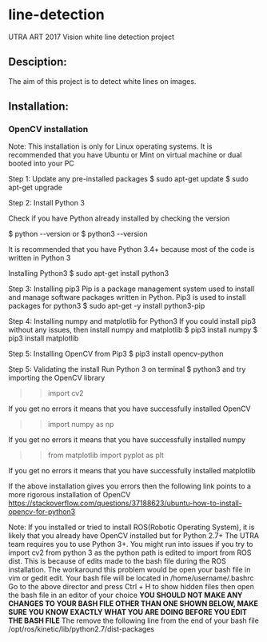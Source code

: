 # line-detection
UTRA ART 2017 Vision white line detection project



## Desciption:
The aim of this project is to detect white lines on images.


## Installation: 

### OpenCV installation 
Note: This installation is only for Linux operating systems. It is recommended that you have Ubuntu or Mint on virtual machine or dual booted into your PC

Step 1: Update any pre-installed packages
 $ sudo apt-get update
 $ sudo apt-get upgrade
 
Step 2: Install Python 3
 
 Check if you have Python already installed by checking the version
 
 $ python --version
 or
 $ python3 --version
 
 It is recommended that you have Python 3.4+ because most of the code is written in Python 3
 
 Installing Python3
 $ sudo apt-get install python3

Step 3: Installing pip3
 Pip is a package management system used to install and manage software packages written in Python. Pip3 is used to install packages for    python3
 $ sudo apt-get -y install python3-pip
 
Step 4: Installing numpy and matplotlib for Python3
If you could install pip3 without any issues, then install numpy and matplotlib
$ pip3 install numpy
$ pip3 install matplotlib

Step 5: Installing OpenCV from Pip3
 $ pip3 install opencv-python

Step 5: Validating the install
Run Python 3 on terminal
$ python3
and try importing the OpenCV library
>> import cv2

If you get no errors it means that you have successfully installed OpenCV
>> import numpy as np

If you get no errors it means that you have successfully installed numpy

>> from matplotlib import pyplot as plt

If you get no errors it means that you have successfully installed matplotlib

If the above installation gives you errors then the following link points to a more rigorous installation of OpenCV
https://stackoverflow.com/questions/37188623/ubuntu-how-to-install-opencv-for-python3

Note: If you installed or tried to install ROS(Robotic Operating System), it is likely that you already have OpenCV installed but for Python 2.7+ The UTRA team requires you to use Python 3+. You might run into issues if you try to import cv2 from python 3 as the python path is edited to import from ROS dist. This is because of edits made to the bash file during the ROS installation.
The workaround this problem would be open your bash file in vim or gedit edit. Your bash file will be located in
/home/username/.bashrc
Go to the above director and press Ctrl + H to show hidden files
then open the bash file in an editor of your choice
**YOU SHOULD NOT MAKE ANY CHANGES TO YOUR BASH FILE OTHER THAN ONE SHOWN BELOW, MAKE SURE YOU KNOW EXACTLY WHAT YOU ARE DOING BEFORE YOU EDIT THE BASH FILE**
The remove the following line from the end of your bash file
/opt/ros/kinetic/lib/python2.7/dist-packages
